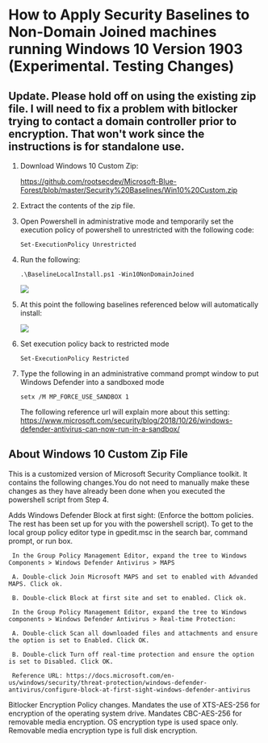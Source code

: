 # How to Apply Security Baselines to Non-Domain Joined machines running Windows 10 Version 1903 (Experimental. Testing Changes)

## Update. Please hold off on using the existing zip file. I will need to fix a problem with bitlocker trying to contact a domain controller prior to encryption. That won't work since the instructions is for standalone use. 

1. Download Windows 10 Custom Zip:

   https://github.com/rootsecdev/Microsoft-Blue-Forest/blob/master/Security%20Baselines/Win10%20Custom.zip
   
2. Extract the contents of the zip file. 
 

3. Open Powershell in administrative mode and temporarily set the execution policy of powershell to unrestricted with the following code:

   ```
   Set-ExecutionPolicy Unrestricted
   ```
   
4. Run the following:

   ```
   .\BaselineLocalInstall.ps1 -Win10NonDomainJoined
   ```

     
   ![](https://github.com/rootsecdev/Microsoft-Blue-Forest/blob/master/Screenshots/StandAloneHardening1903-2.PNG)
   
6. At this point the following baselines referenced below will automatically install:
 
   ![](https://github.com/rootsecdev/Microsoft-Blue-Forest/blob/master/Screenshots/StandAloneHardening1903-3.PNG)
   
7. Set execution policy back to restricted mode
  
   ```
   Set-ExecutionPolicy Restricted
   ```
   
 
9. Type the following in an administrative command prompt window to put Windows Defender into a sandboxed mode

    ```
    setx /M MP_FORCE_USE_SANDBOX 1
    ```
    The following reference url will explain more about this setting: https://www.microsoft.com/security/blog/2018/10/26/windows-defender-antivirus-can-now-run-in-a-sandbox/
    
 ## About Windows 10 Custom Zip File
 
 This is a customized version of Microsoft Security Compliance toolkit. It contains the following changes.You do not need to manually make these changes as they have already been done when you executed the powershell script from Step 4. 
 
Adds Windows Defender Block at first sight: (Enforce the bottom policies. The rest has been set up for you with the powershell script). To get to the local group policy editor type in gpedit.msc in the search bar, command prompt, or run box.
 
     In the Group Policy Management Editor, expand the tree to Windows Components > Windows Defender Antivirus > MAPS
     
     A. Double-click Join Microsoft MAPS and set to enabled with Advanded MAPS. Click ok.
     
     B. Double-click Block at first site and set to enabled. Click ok. 
     
     In the Group Policy Management Editor, expand the tree to Windows components > Windows Defender Antivirus > Real-time Protection:
     
     A. Double-click Scan all downloaded files and attachments and ensure the option is set to Enabled. Click OK.
     
     B. Double-click Turn off real-time protection and ensure the option is set to Disabled. Click OK.
     
     Reference URL: https://docs.microsoft.com/en-us/windows/security/threat-protection/windows-defender-antivirus/configure-block-at-first-sight-windows-defender-antivirus
    
Bitlocker Encryption Policy changes. Mandates the use of XTS-AES-256 for encryption of the operating system drive. Mandates CBC-AES-256 for removable media encryption. OS encryption type is used space only. Removable media encryption type is full disk encryption. 
     

 
